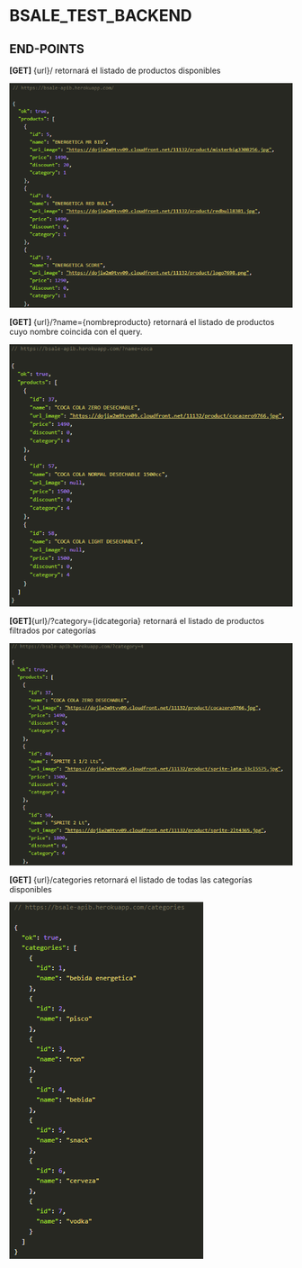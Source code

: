 # BSALE_TEST_BACKEND



## END-POINTS

<b>[GET]</b> {url}/ retornará el listado de productos disponibles


![alt text](https://github.com/LucasDellamaggiore0/BSALE_TEST_BACKEND/blob/main/allProducts.png) 

<b>[GET]</b> {url}/?name={nombreproducto} retornará el listado de productos cuyo nombre coincida con el query.


![alt text](https://github.com/LucasDellamaggiore0/BSALE_TEST_BACKEND/blob/main/productsByName.png)

<b>[GET]</b>{url}/?category={idcategoria} retornará el listado de productos filtrados por categorías


![alt text](https://github.com/LucasDellamaggiore0/BSALE_TEST_BACKEND/blob/main/productsByCategory.png)

<b>[GET]</b> {url}/categories retornará el listado de todas las categorías disponibles


![alt text](https://github.com/LucasDellamaggiore0/BSALE_TEST_BACKEND/blob/main/allCategories.png)
